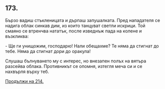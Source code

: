 ## 173.

Бързо вадиш стъкленицата и дърпаш запушалката. Пред
нападателя се надига облак синкав дим, из които танцуват светли
искрици. Той смаяно се втренчва нататък, после изведнъж пада на
колене и възкликва:

\- Ще ги унищожим, господарю! Нали обещахме? Те няма да стигнат
до тебе. Няма да стигнат дори до оракула!

Слушаш бълнуването му с интерес, но внезапен полъх на вятъра
разсейва облака. Противникът се опомня, изтегля меча си и се
нахвърля върху теб.

[Продължи на 214.](./214)
